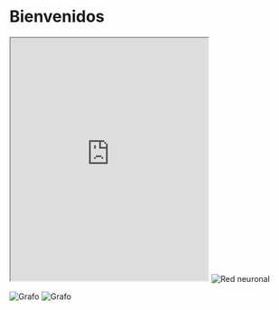 
# Bienvenidos

<iframe height="430" width="350" src="https://bot.dialogflow.com/e7320d6e-a27e-4a8c-8706-f0eee1dc3e5e">
</iframe>
<img src="https://andromedavaluecapital.com/wp-content/uploads/2018/02/neuronal-network-1024x585.jpg" alt="Red neuronal">
                                           
![Grafo](https://www.madrimasd.org/blogs/matematicas/files/2012/09/Network_representation_of_brain_connectivity.jpg)
![Grafo](https://www.madrimasd.org/blogs/matematicas/files/2012/09/Network_representation_of_brain_connectivity.jpg)

